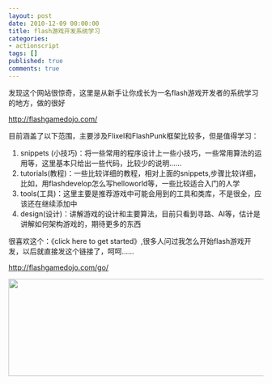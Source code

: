 ```yaml
---
layout: post
date: 2010-12-09 00:00:00
title: flash游戏开发系统学习
categories:
- actionscript
tags: []
published: true
comments: true
---
```

<p>发现这个网站很惊奇，这里是从新手让你成长为一名flash游戏开发者的系统学习的地方，做的很好</p>

<p><a href="http://flashgamedojo.com/">http://flashgamedojo.com/</a></p>

<p>目前涵盖了以下范围，主要涉及Flixel和FlashPunk框架比较多，但是值得学习：
<ol>
	<li>snippets (小技巧)：将一些常用的程序设计上一些小技巧，一些常用算法的运用等，这里基本只给出一些代码，比较少的说明……</li>
	<li>tutorials(教程)：一些比较详细的教程，相对上面的snippets,步骤比较详细，比如，用flashdevelop怎么写helloworld等，一些比较适合入门的人学</li>
	<li>tools(工具)：这里主要是推荐游戏中可能会用到的工具和类库，不是很全，应该还在继续添加中</li>
	<li>design(设计)：讲解游戏的设计和主要算法，目前只看到寻路、AI等，估计是讲解如何架构游戏的，期待更多的东西</li>
</ol>
很喜欢这个：《click here to get started》,很多人问过我怎么开始flash游戏开发，以后就直接发这个链接了，呵呵……</p>

<p><a href="http://flashgamedojo.com/go/">http://flashgamedojo.com/go/</a>
<p style="text-align: center;"><a href="{{site.url}}/media/2010/12/CCD382A5-B1BA-4BDD-97E7-DA5DBFF8A4A9.jpg"><img class="size-full wp-image-873 aligncenter" title="CCD382A5-B1BA-4BDD-97E7-DA5DBFF8A4A9" src="{{site.url}}/media/2010/12/CCD382A5-B1BA-4BDD-97E7-DA5DBFF8A4A9.jpg" alt="" width="635" height="192" /></a></p></p>

